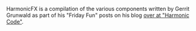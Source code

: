 HarmonicFX is a compilation of the various components written by Gerrit Grunwald as part
of his "Friday Fun" posts on his blog [over at "Harmonic Code"](http://harmoniccode.blogspot.ch/search/label/fridayfun).